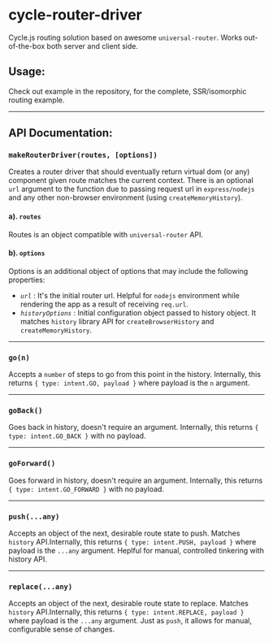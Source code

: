 # cycle-router-driver

Cycle.js routing solution based on awesome `universal-router`. Works out-of-the-box both server and client side.

## Usage:

Check out example in the repository, for the complete, SSR/isomorphic routing example.

***

## API Documentation:

### `makeRouterDriver(routes, [options])`

Creates a router driver that should eventually return virtual dom (or any) component given route matches the current context. There is an optional `url` argument to the function due to passing request url in `express/nodejs` and any other non-browser environment (using `createMemoryHistory`).


 #### a). `routes`

Routes is an object compatible with `universal-router` API.


#### b).  `options`

Options is an additional object of options that may include the following properties:

- *`url`* : It's the initial router url. Helpful for `nodejs` environment while rendering the app as a result of receiving `req.url`.
- *`historyOptions`* : Initial configuration object passed to history object. It matches `history` library API for `createBrowserHistory` and `createMemoryHistory`.

***

### `go(n)`

Accepts a `number` of steps to go from this point in the history. Internally, this returns `{ type: intent.GO, payload }` where payload is the `n` argument.

***

### `goBack()`

Goes back in history, doesn't require an argument. Internally, this returns `{ type: intent.GO_BACK }` with no payload.

***

### `goForward()`

Goes forward in history, doesn't require an argument. Internally, this returns `{ type: intent.GO_FORWARD }` with no payload.

***

### `push(...any)`

Accepts an object of the next, desirable route state to push. Matches `history` API.Internally, this returns `{ type: intent.PUSH, payload }` where payload is the `...any` argument. Heplful for manual, controlled tinkering with history API.

***

### `replace(...any)`

Accepts an object of the next, desirable route state to replace. Matches `history` API.Internally, this returns `{ type: intent.REPLACE, payload }` where payload is the `...any` argument. Just as `push`, it allows for manual, configurable sense of changes.
